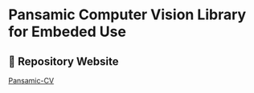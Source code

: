 # Pansamic Computer Vision Library for Embeded Use

## :rocket: Repository Website

[Pansamic-CV](https://Pansamic.github.io/Pansamic-CV)